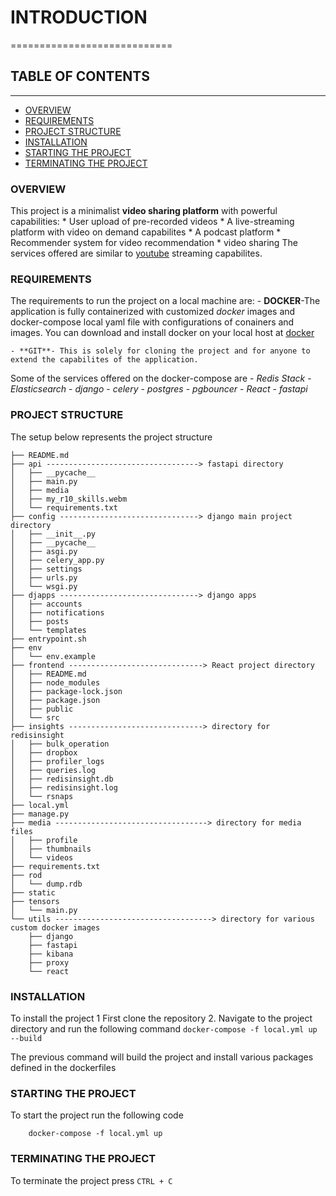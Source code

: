 # INTRODUCTION
============================


## TABLE OF CONTENTS
---------------------------
- [OVERVIEW](#overview)
- [REQUIREMENTS](#requirements)
- [PROJECT STRUCTURE](#project-structure)
- [INSTALLATION](#installation)
- [STARTING THE PROJECT](#starting-the-project)
- [TERMINATING THE PROJECT](#terminating-the-project)

### OVERVIEW
This project is a minimalist __video sharing platform__ with powerful capabilities:
    * User upload of pre-recorded videos
    * A live-streaming platform with video on demand capabilites
    * A podcast platform
    * Recommender system for video recommendation
    * video sharing
The services offered are similar to [youtube](https://youtube.com) streaming capabilites.


### REQUIREMENTS
The requirements to run the project on a local machine are:
    - **DOCKER**-The application is fully containerized with customized *docker* images and docker-compose local yaml file
                 with configurations of conainers and images. You can download and install docker on your local host at
                 [docker](https://www.docker.com/products/docker-desktop/)

    - **GIT**- This is solely for cloning the project and for anyone to extend the capabilites of the application.

Some of the services offered on the docker-compose are
    - *Redis Stack*
    - *Elasticsearch*
    - *django*
    - *celery*
    - *postgres*
    - *pgbouncer*
    - *React*
    - *fastapi*


### PROJECT STRUCTURE
The setup below represents the project structure
```
├── README.md
├── api ----------------------------------> fastapi directory
│   ├── __pycache__
│   ├── main.py
│   ├── media
│   ├── my_r10_skills.webm
│   └── requirements.txt
├── config -------------------------------> django main project directory
│   ├── __init__.py
│   ├── __pycache__
│   ├── asgi.py
│   ├── celery_app.py
│   ├── settings
│   ├── urls.py
│   └── wsgi.py
├── djapps -------------------------------> django apps
│   ├── accounts
│   ├── notifications
│   ├── posts
│   └── templates
├── entrypoint.sh
├── env
│   └── env.example
├── frontend ------------------------------> React project directory
│   ├── README.md
│   ├── node_modules
│   ├── package-lock.json
│   ├── package.json
│   ├── public
│   └── src
├── insights ------------------------------> directory for redisinsight
│   ├── bulk_operation
│   ├── dropbox
│   ├── profiler_logs
│   ├── queries.log
│   ├── redisinsight.db
│   ├── redisinsight.log
│   └── rsnaps
├── local.yml
├── manage.py
├── media ----------------------------------> directory for media files
│   ├── profile
│   ├── thumbnails
│   └── videos
├── requirements.txt
├── rod
│   └── dump.rdb
├── static
├── tensors
│   └── main.py
└── utils -----------------------------------> directory for various custom docker images
    ├── django
    ├── fastapi
    ├── kibana
    ├── proxy
    └── react
```

### INSTALLATION
To install the project
    1 First clone the repository
    2. Navigate to the project directory and run the  following command
        ```docker-compose -f local.yml up --build```

The previous command will build the project and install various packages defined in the dockerfiles


### STARTING THE PROJECT
To start the project run the following code
```
    docker-compose -f local.yml up
```

### TERMINATING THE PROJECT
To terminate the project press `CTRL + C`
